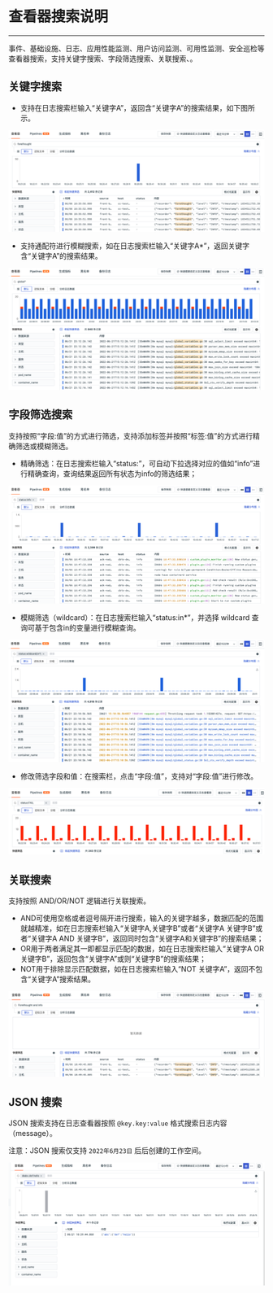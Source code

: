 # 查看器搜索说明
---


事件、基础设施、日志、应用性能监测、用户访问监测、可用性监测、安全巡检等查看器搜索，支持关键字搜索、字段筛选搜索、关联搜索、。

## 关键字搜索

- 支持在日志搜索栏输入“关键字A”，返回含“关键字A”的搜索结果，如下图所示。

![](img/13.search_1.png)



- 支持通配符进行模糊搜索，如在日志搜索栏输入“关键字A*”，返回关键字含“关键字A”的搜索结果。

![](img/8.search_2.png)

## 字段筛选搜索

支持按照“字段:值”的方式进行筛选，支持添加标签并按照“标签:值”的方式进行精确筛选或模糊筛选。

- 精确筛选：在日志搜索栏输入“status:”，可自动下拉选择对应的值如“info”进行精确查询，查询结果返回所有状态为info的筛选结果；

![](img/13.search_2.1.png)

- 模糊筛选（wildcard）：在日志搜索栏输入“status:in*”，并选择 wildcard 查询可基于包含in的变量进行模糊查询。

![](img/8.search_1.png)

- 修改筛选字段和值：在搜索栏，点击“字段:值”，支持对“字段:值”进行修改。

![](img/13.search_3.png)



## 关联搜索

支持按照 AND/OR/NOT 逻辑进行关联搜索。

- AND可使用空格或者逗号隔开进行搜索，输入的关键字越多，数据匹配的范围就越精准，如在日志搜索栏输入“关键字A,关键字B”或者“关键字A 关键字B”或者“关键字A AND 关键字B”，返回同时包含“关键字A和关键字B”的搜索结果；
- OR用于两者满足其一即都显示匹配的数据，如在日志搜索栏输入“关键字A OR 关键字B”，返回包含“关键字A”或则“关键字B”的搜索结果；
- NOT用于排除显示匹配数据，如在日志搜索栏输入“NOT 关键字A”，返回不包含“关键字A”搜索结果。

![](img/13.search_4.png)



## JSON 搜索

 JSON 搜索支持在日志查看器按照 `@key.key:value` 格式搜索日志内容（message）。

注意：JSON 搜索仅支持 `2022年6月23日` 后后创建的工作空间。

![](img/7.log_json.png)

